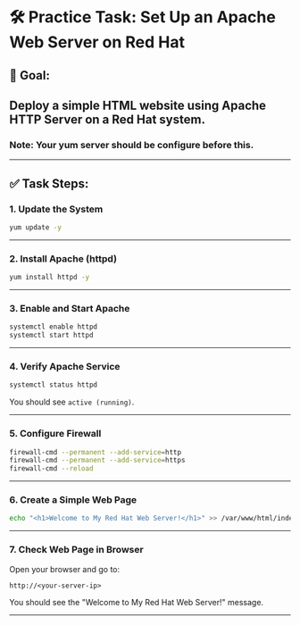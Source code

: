 
# 🛠️ Practice Task: Set Up an Apache Web Server on Red Hat

## 🎯 Goal:
Deploy a simple HTML website using Apache HTTP Server on a Red Hat system.
---
### Note: Your yum server should be configure before this. 

---

## ✅ Task Steps:

### 1. Update the System
```bash
yum update -y
```

---

### 2. Install Apache (httpd)
```bash
yum install httpd -y
```

---

### 3. Enable and Start Apache
```bash
systemctl enable httpd
systemctl start httpd
```

---

### 4. Verify Apache Service
```bash
systemctl status httpd
```
You should see `active (running)`.

---

### 5. Configure Firewall
```bash
firewall-cmd --permanent --add-service=http
firewall-cmd --permanent --add-service=https
firewall-cmd --reload
```

---

### 6. Create a Simple Web Page
```bash
echo "<h1>Welcome to My Red Hat Web Server!</h1>" >> /var/www/html/index.html
```

---

### 7. Check Web Page in Browser
Open your browser and go to:
```
http://<your-server-ip>
```
You should see the "Welcome to My Red Hat Web Server!" message.

---

